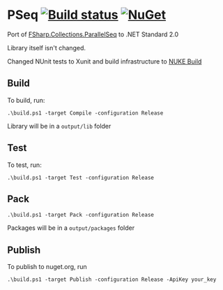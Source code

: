 # PSeq [![Build status](https://ci.appveyor.com/api/projects/status/x6dm425cdhvr176r/branch/master?svg=true)](https://ci.appveyor.com/project/Liminiens/pseq/branch/master) [![NuGet](https://img.shields.io/badge/NuGet--red.svg)](https://www.nuget.org/packages/FSharp.Collections.ParallelSeq.Standard/)

Port of [FSharp.Collections.ParallelSeq](https://github.com/fsprojects/FSharp.Collections.ParallelSeq) to .NET Standard 2.0

Library itself isn't changed.

Changed NUnit tests to Xunit and build infrastructure to [NUKE Build](https://github.com/nuke-build/nuke)

## Build
To build, run:
```
.\build.ps1 -target Compile -configuration Release
```
Library will be in a `output/lib` folder

## Test
To test, run:
```
.\build.ps1 -target Test -configuration Release
```
## Pack
```
.\build.ps1 -target Pack -configuration Release
```
Packages will be in a `output/packages` folder
## Publish
To publish to nuget.org, run
```
.\build.ps1 -target Publish -configuration Release -ApiKey your_key
```
